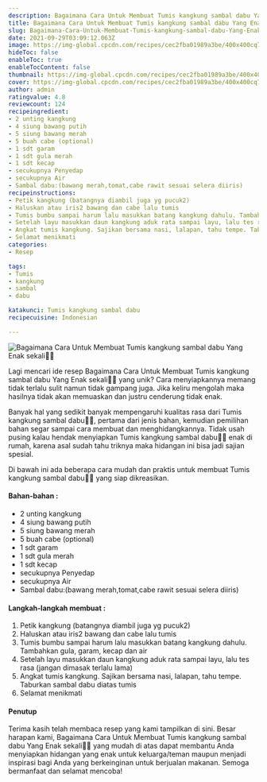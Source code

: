 ```yaml
---
description: Bagaimana Cara Untuk Membuat Tumis kangkung sambal dabu Yang Enak sekali"
title: Bagaimana Cara Untuk Membuat Tumis kangkung sambal dabu Yang Enak sekali
slug: Bagaimana-Cara-Untuk-Membuat-Tumis-kangkung-sambal-dabu-Yang-Enak-sekali
date: 2021-09-29T03:09:12.063Z
image: https://img-global.cpcdn.com/recipes/cec2fba01989a3be/400x400cq70/photo.jpg
hideToc: false
enableToc: true
enableTocContent: false
thumbnail: https://img-global.cpcdn.com/recipes/cec2fba01989a3be/400x400cq70/photo.jpg
cover: https://img-global.cpcdn.com/recipes/cec2fba01989a3be/400x400cq70/photo.jpg
author: admin
ratingvalue: 4.8
reviewcount: 124
recipeingredient:
- 2 unting kangkung
- 4 siung bawang putih
- 5 siung bawang merah
- 5 buah cabe (optional)
- 1 sdt garam
- 1 sdt gula merah
- 1 sdt kecap
- secukupnya Penyedap
- secukupnya Air
- Sambal dabu:(bawang merah,tomat,cabe rawit sesuai selera diiris)
recipeinstructions:
- Petik kangkung (batangnya diambil juga yg pucuk2)
- Haluskan atau iris2 bawang dan cabe lalu tumis
- Tumis bumbu sampai harum lalu masukkan batang kangkung dahulu. Tambahkan gula, garam, kecap dan air
- Setelah layu masukkan daun kangkung aduk rata sampai layu, lalu tes rasa (jangan dimasak terlalu lama)
- Angkat tumis kangkung. Sajikan bersama nasi, lalapan, tahu tempe. Taburkan sambal dabu diatas tumis
- Selamat menikmati
categories:
- Resep

tags:
- Tumis
- kangkung
- sambal
- dabu

katakunci: Tumis kangkung sambal dabu
recipecuisine: Indonesian

---
```


![Bagaimana Cara Untuk Membuat Tumis kangkung sambal dabu Yang Enak sekali👩‍🍳](https://img-global.cpcdn.com/recipes/cec2fba01989a3be/400x400cq70/photo.jpg)

Lagi mencari ide resep Bagaimana Cara Untuk Membuat Tumis kangkung sambal dabu Yang Enak sekali👩‍🍳 yang unik? Cara menyiapkannya memang tidak terlalu sulit namun tidak gampang juga. Jika keliru mengolah maka hasilnya tidak akan memuaskan dan justru cenderung tidak enak.

Banyak hal yang sedikit banyak mempengaruhi kualitas rasa dari Tumis kangkung sambal dabu👩‍🍳, pertama dari jenis bahan, kemudian pemilihan bahan segar sampai cara membuat dan menghidangkannya. Tidak usah pusing kalau hendak menyiapkan Tumis kangkung sambal dabu👩‍🍳 enak di rumah, karena asal sudah tahu triknya maka hidangan ini bisa jadi sajian spesial.

Di bawah ini ada beberapa cara mudah dan praktis untuk membuat Tumis kangkung sambal dabu👩‍🍳 yang siap dikreasikan.

<!--inarticleads1-->

#### Bahan-bahan :

- 2 unting kangkung
- 4 siung bawang putih
- 5 siung bawang merah
- 5 buah cabe (optional)
- 1 sdt garam
- 1 sdt gula merah
- 1 sdt kecap
- secukupnya Penyedap
- secukupnya Air
- Sambal dabu:(bawang merah,tomat,cabe rawit sesuai selera diiris)

<!--inarticleads2-->

#### Langkah-langkah membuat :

1. Petik kangkung (batangnya diambil juga yg pucuk2)
1. Haluskan atau iris2 bawang dan cabe lalu tumis
1. Tumis bumbu sampai harum lalu masukkan batang kangkung dahulu. Tambahkan gula, garam, kecap dan air
1. Setelah layu masukkan daun kangkung aduk rata sampai layu, lalu tes rasa (jangan dimasak terlalu lama)
1. Angkat tumis kangkung. Sajikan bersama nasi, lalapan, tahu tempe. Taburkan sambal dabu diatas tumis
1. Selamat menikmati

#### Penutup

Terima kasih telah membaca resep yang kami tampilkan di sini. Besar harapan kami, Bagaimana Cara Untuk Membuat Tumis kangkung sambal dabu Yang Enak sekali👩‍🍳 yang mudah di atas dapat membantu Anda menyiapkan hidangan yang enak untuk keluarga/teman maupun menjadi inspirasi bagi Anda yang berkeinginan untuk berjualan makanan. Semoga bermanfaat dan selamat mencoba!